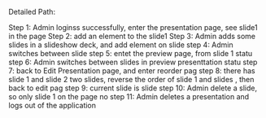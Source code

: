  Detailed Path: 
 
 Step 1: Admin loginss successfully, enter the presentation page, see slide1 in the page
 Step 2: add an element to the slide1
 Step 3: Admin adds some slides in a slideshow deck, and add element on slide 
 step 4: Admin switches between slide
 step 5: entet the preview page, from slide 1 statu
 step 6: Admin switches between slides in preview presenttation statu
 step 7: back to Edit Presentation page, and enter reorder pag
 step 8: there has slide 1 and slide 2 two slides, reverse the order of slide 1 and slides , then back to edit pag
 step 9: current slide is slide 
 step 10: Admin delete a slide, so only slide 1 on the page no
 step 11: Admin deletes a presentation and logs out of the application
